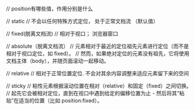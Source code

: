 // position有哪些值，作用分别是什么

// static
// 不会以任何特殊方式定位， 处于正常文档流 （默认值）

// fixed(脱离文档流)
// 相对于视口； 浏览器窗口

// absolute（脱离文档流）
// 元素相对于最近的定位祖先元素进行定位（而不是相对于视口定位，如 fixed）。
// 然而，如果绝对定位的元素没有祖先，它将使用文档主体（body），并随页面滚动一起移动。

// relative
// 相对于正常位置定位. 不会对其余内容调整来适应元素留下来的空间

// sticky
// 粘性元素根据滚动位置在相对（relative）和固定（fixed）之间切换。
// 起先它会被相对定位，直到在视口中遇到给定的偏移位置为止 - 然后将其“粘贴”在适当的位置（比如 position:fixed）。
